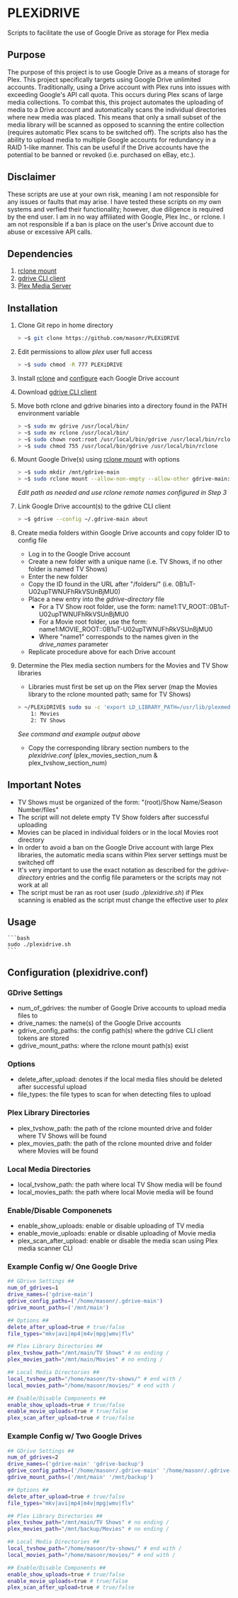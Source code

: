 # PLEXiDRIVE
Scripts to facilitate the use of Google Drive as storage for Plex media

## Purpose
The purpose of this project is to use Google Drive as a means of storage for Plex.  This project specifically targets using Google Drive unlimited accounts.  Traditionally, using a Drive account with Plex runs into issues with exceeding Google's API call quota. This occurs during Plex scans of large media collections.  To combat this, this project automates the uploading of media to a Drive account and automatically scans the individual directories where new media was placed. This means that only a small subset of the media library will be scanned as opposed to scanning the entire collection (requires automatic Plex scans to be switched off). The scripts also has the ability to upload media to multiple Google accounts for redundancy in a RAID 1-like manner. This can be useful if the Drive accounts have the potential to be banned or revoked (i.e. purchased on eBay, etc.).

## Disclaimer
These scripts are use at your own risk, meaning I am not responsible for any issues or faults that may arise. I have tested these scripts on my own systems and verfied their functionality; however, due diligence is required by the end user. I am in no way affiliated with Google, Plex Inc., or rclone. I am not responsible if a ban is place on the user's Drive account due to abuse or excessive API calls.

## Dependencies
1. [rclone mount](https://rclone.org/commands/rclone_mount/) 
2. [gdrive CLI client](https://github.com/prasmussen/gdrive#downloads)
3. [Plex Media Server](https://support.plex.tv/hc/en-us/articles/200288586-Installation)

## Installation

1. Clone Git repo in home directory
	```bash
	> ~$ git clone https://github.com/masonr/PLEXiDRIVE
	```

2. Edit permissions to allow *plex* user full access
	```bash
	> ~$ sudo chmod -R 777 PLEXiDRIVE
	```

3. Install [rclone](https://rclone.org/install/) and [configure](https://rclone.org/drive/) each Google Drive account

4. Download [gdrive CLI client](https://github.com/prasmussen/gdrive#downloads)

5. Move both rclone and gdrive binaries into a directory found in the PATH environment variable
	```bash
	> ~$ sudo mv gdrive /usr/local/bin/
	> ~$ sudo mv rclone /usr/local/bin/
	> ~$ sudo chown root:root /usr/local/bin/gdrive /usr/local/bin/rclone
	> ~$ sudo chmod 755 /usr/local/bin/gdrive /usr/local/bin/rclone
	```

6. Mount Google Drive(s) using [rclone mount](https://rclone.org/commands/rclone_mount/) with options
	```bash
	> ~$ sudo mkdir /mnt/gdrive-main
	> ~$ sudo rclone mount --allow-non-empty --allow-other gdrive-main:/ /mnt/gdrive-main &
	```
	*Edit path as needed and use rclone remote names configured in Step 3*

7. Link Google Drive account(s) to the gdrive CLI client
	```bash
	> ~$ gdrive --config ~/.gdrive-main about
	```

8. Create media folders within Google Drive accounts and copy folder ID to config file
	* Log in to the Google Drive account
	* Create a new folder with a unique name (i.e. TV Shows, if no other folder is named TV Shows)
	* Enter the new folder
	* Copy the ID found in the URL after "/folders/" (i.e. 0B1uT-U02upTWNUFhRkVSUnBjMU0)
	* Place a new entry into the *gdrive-directory* file
		* For a TV Show root folder, use the form: name1:TV_ROOT::0B1uT-U02upTWNUFhRkVSUnBjMU0
		* For a Movie root folder, use the form: name1:MOVIE_ROOT::0B1uT-U02upTWNUFhRkVSUnBjMU0
		* Where "name1" corresponds to the names given in the *drive_names* parameter
	* Replicate procedure above for each Drive account

9. Determine the Plex media section numbers for the Movies and TV Show libraries
	* Libraries must first be set up on the Plex server (map the Movies library to the rclone mounted path; same for TV Shows)
	```bash
	> ~/PLEXiDRIVE$ sudo su -c 'export LD_LIBRARY_PATH=/usr/lib/plexmediaserver; /usr/lib/plexmediaserver/Plex\ Media\ Scanner --list' plex
		1: Movies
		2: TV Shows
  	```
  	*See command and example output above*
  	* Copy the corresponding library section numbers to the *plexidrive.conf* (plex_movies_section_num & plex_tvshow_section_num)

## Important Notes
* TV Shows must be organized of the form: "(root)/Show Name/Season Number/files"
* The script will not delete empty TV Show folders after successful uploading
* Movies can be placed in individual folders or in the local Movies root directory
* In order to avoid a ban on the Google Drive account with large Plex libraries, the automatic media scans within Plex server settings must be switched off
* It's very important to use the exact notation as described for the *gdrive-directory* entries and the config file parameters or the scripts may not work at all
* The script must be ran as root user (*sudo ./plexidrive.sh*) if Plex scanning is enabled as the script must change the effective user to *plex*

## Usage
	```bash
	sudo ./plexidrive.sh
	```

## Configuration (plexidrive.conf)

### GDrive Settings
* num_of_gdrives: the number of Google Drive accounts to upload media files to
* drive_names: the name(s) of the Google Drive accounts
* gdrive_config_paths: the config path(s) where the gdrive CLI client tokens are stored
* gdrive_mount_paths: where the rclone mount path(s) exist

### Options
* delete_after_upload: denotes if the local media files should be deleted after successful upload
* file_types: the file types to scan for when detecting files to upload

### Plex Library Directories
* plex_tvshow_path: the path of the rclone mounted drive and folder where TV Shows will be found
* plex_movies_path: the path of the rclone mounted drive and folder where Movies will be found

### Local Media Directories
* local_tvshow_path: the path where local TV Show media will be found
* local_movies_path: the path where local Movie media will be found

### Enable/Disable Componenets
* enable_show_uploads: enable or disable uploading of TV media
* enable_movie_uploads: enable or disable uploading of Movie media
* plex_scan_after_upload: enable or disable the media scan using Plex media scanner CLI

### **Example Config w/ One Google Drive**
```bash
## GDrive Settings ##
num_of_gdrives=1
drive_names=('gdrive-main')
gdrive_config_paths=('/home/masonr/.gdrive-main')
gdrive_mount_paths=('/mnt/main')

## Options ##
delete_after_upload=true # true/false
file_types="mkv|avi|mp4|m4v|mpg|wmv|flv"

## Plex Library Directories ##
plex_tvshow_path="/mnt/main/TV Shows" # no ending /
plex_movies_path="/mnt/main/Movies" # no ending /

## Local Media Directories ##
local_tvshow_path="/home/masonr/tv-shows/" # end with /
local_movies_path="/home/masonr/movies/" # end with /

## Enable/Disable Components ##
enable_show_uploads=true # true/false
enable_movie_uploads=true # true/false
plex_scan_after_upload=true # true/false
```

### **Example Config w/ Two Google Drives**
```bash
## GDrive Settings ##
num_of_gdrives=2
drive_names=('gdrive-main' 'gdrive-backup')
gdrive_config_paths=('/home/masonr/.gdrive-main' '/home/masonr/.gdrive-backup')
gdrive_mount_paths=('/mnt/main' '/mnt/backup')

## Options ##
delete_after_upload=true # true/false
file_types="mkv|avi|mp4|m4v|mpg|wmv|flv"

## Plex Library Directories ##
plex_tvshow_path="/mnt/main/TV Shows" # no ending /
plex_movies_path="/mnt/backup/Movies" # no ending /

## Local Media Directories ##
local_tvshow_path="/home/masonr/tv-shows/" # end with /
local_movies_path="/home/masonr/movies/" # end with /

## Enable/Disable Components ##
enable_show_uploads=true # true/false
enable_movie_uploads=true # true/false
plex_scan_after_upload=true # true/false
```
